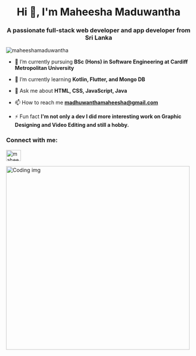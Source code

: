 <h1 align="center">Hi 👋, I'm Maheesha Maduwantha</h1>
<h3 align="center">A passionate full-stack web developer and app developer from Sri Lanka</h3>

<p align="left"> <img src="https://komarev.com/ghpvc/?username=maheeshamaduwantha&label=Profile%20views&color=0e75b6&style=flat" alt="maheeshamaduwantha" /> </p>

- 🔭 I’m currently pursuing **BSc (Hons) in Software Engineering at Cardiff Metropolitan University**

- 🌱 I’m currently learning **Kotlin, Flutter, and Mongo DB**

- 💬 Ask me about **HTML, CSS, JavaScript, Java**

- 📫 How to reach me **madhuwanthamaheesha@gmail.com**

- ⚡ Fun fact **I'm not only a dev I did more interesting work on Graphic Designing and Video Editing and still a hobby.**

<h3 align="left">Connect with me:</h3>
<p align="left">
<a href="https://linkedin.com/in/maheesha-madhuwantha-0b5a93266" target="blank"><img align="center" src="https://raw.githubusercontent.com/rahuldkjain/github-profile-readme-generator/master/src/images/icons/Social/linked-in-alt.svg" alt="maheesha-madhuwantha-0b5a93266" height="30" width="40" /></a>
</p>

<img alt="Coding img" width="500" src="https://cdn.dribbble.com/users/891352/screenshots/2831763/media/1cb3d3e691cce6ab3c09f2f1e128ad4e.gif">
